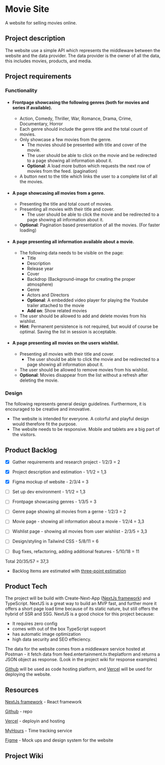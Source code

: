# Movie Site
A website for selling movies online.

## Project description
The website use a simple API which represents the middleware between the website and the data provider. The data provider is the owner of all the data, this includes movies, products, and media.

## Project requirements

### Functionality

- #### Frontpage showcasing the following genres (both for movies and series if available).
    - Action, Comedy, Thriller, War, Romance, Drama, Crime, Documentary, Horror
    - Each genre should include the genre title and the total count of movies.
    - Only showcase a few movies from the genre.
        - The movies should be presented with title and cover of the movie.
        - The user should be able to click on the movie and be redirected to a page showing all information about it.
        - **Optional**: A load more button which requests the next row of movies from the feed. (pagination)
    - A button next to the title which links the user to a complete list of all the movies.
- #### A page showcasing all movies from a genre.
    - Presenting the title and total count of movies.
    - Presenting all movies with their title and cover.
        - The user should be able to click the movie and be redirected to a page showing all information about it.
    - **Optional**: Pagination based presentation of all the movies. (For faster loading)
- #### A page presenting all information available about a movie.
    - The following data needs to be visible on the page:
        - Title
        - Description
        - Release year
        - Cover
        - Backdrop (Background-image for creating the proper atmosphere)
        - Genre
        - Actors and Directors
        - **Optional**: A embedded video player for playing the Youtube trailer attached to the movie
        - **Add on**: Show related movies
    - The user should be allowed to add and delete movies from his wishlist.
    - **Hint**: Permanent persistence is not required, but would of course be optimal. Saving the list in session is acceptable.
- #### A page presenting all movies on the users wishlist.
    - Presenting all movies with their title and cover.
        - The user should be able to click the movie and be redirected to a page showing all information about it.
    - The user should be allowed to remove movies from his wishlist.
    - **Optional**: Movies disappear from the list without a refresh after deleting the movie.

### Design
The following represents general design guidelines. Furthermore, it is encouraged to be creative and innovative.
- The website is intended for everyone. A colorful and playful design would therefore fit the purpose.
- The website needs to be responsive. Mobile and tablets are a big part of the visitors.

## Product Backlog

- [X] Gather requirements and research project - 1/2/3 = 2

- [X] Project description and estimation - 1/1/2 = 1,3

- [X] Figma mockup of website - 2/3/4 = 3

- [ ] Set up dev environment - 1/1/2 = 1,3

- [ ] Frontpage showcasing genres - 1/3/5 = 3

- [ ] Genre page showing all movies from a gerne - 1/2/3 = 2

- [ ] Movie page - showing all information about a movie - 1/2/4 = 3,3

- [ ] Wishlist page - showing all movies from user wishlist - 2/3/5 = 3,3

- [ ] Design/styling in Tailwind CSS - 5/8/11 = 6

- [ ] Bug fixes, refactoring, adding additional features - 5/10/18 = 11

Total 20/35/57 = 37,3

* Backlog Items are estimated with [three-point estimation](https://en.wikipedia.org/wiki/Three-point_estimation) 

## Product Tech
The project will be build with Create-Next-App ([NextJs framework](https://nextjs.org/)) and TypeScript. 
NextJS is a great way to build an MVP fast, and further more it offers a short page load time because of its static nature, but still offers the hybrid of SSR and SSG.
NextJS is a good choice for this project because: 
- It requires zero config
- comes with out of the box TypeScript support
- has automatic image optimization
- high data security and SEO effeciency. 

The data for the website comes from a middleware service hosted at Postman - it fetch data from feed.entertainment.tv.theplatform and returns a JSON object as response. (Look in the project wiki for response examples)

[Github](https://www.github.com) will be used as code hosting platform, and [Vercel](https://www.vercel.com) will be used for deploying the website. 


## Resources
[NextJs framework](https://nextjs.org/) - React framework

[Github](https://www.github.com) - repo

[Vercel](https://www.vercel.com) - deployin and hosting

[MyHours](https://www.myHours.com) - Time tracking service

[Figme](https://www.figma.com/file/gXmVXnRIUWOJg6STsF318u/movieWebsite?node-id=1%3A2) - Mock ups and design system for the website



## Project Wiki

